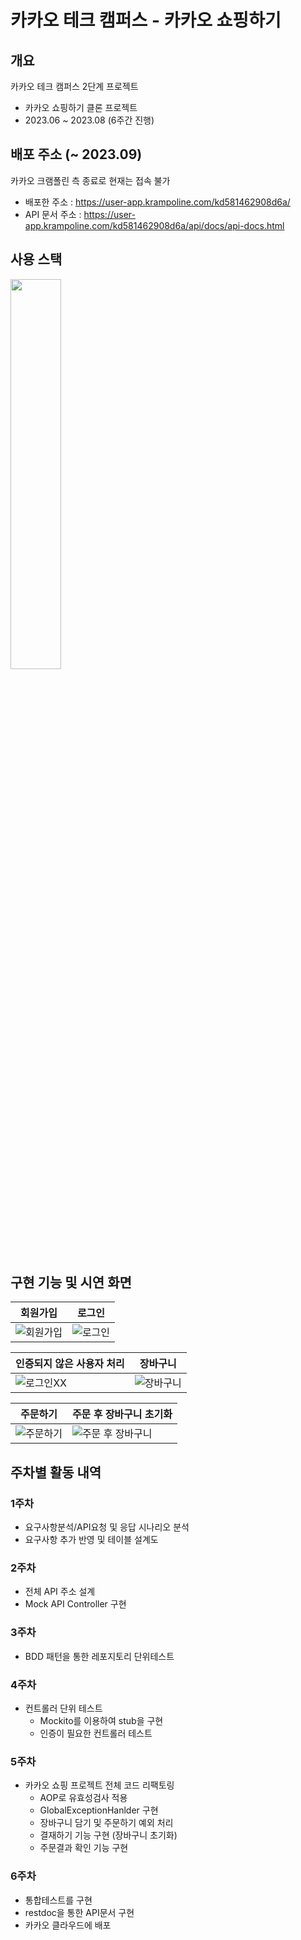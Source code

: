 # 카카오 테크 캠퍼스 - 카카오 쇼핑하기
## 개요
카카오 테크 캠퍼스 2단계 프로젝트
+ 카카오 쇼핑하기 클론 프로젝트
+ 2023.06 ~ 2023.08 (6주간 진행)

## 배포 주소 (~ 2023.09)
카카오 크램폴린 측 종료로 현재는 접속 불가
+ 배포한 주소 : https://user-app.krampoline.com/kd581462908d6a/
+ API 문서 주소 : https://user-app.krampoline.com/kd581462908d6a/api/docs/api-docs.html

## 사용 스택
<img src = https://github.com/jminkkk/kakao-shop/assets/102847513/08f60309-4fad-401d-b287-a483e3eb7132 width = 40%>


## 구현 기능 및 시연 화면

|회원가입|로그인|
|---|---|
|![회원가입](https://github.com/jminkkk/kakao-shop/assets/102847513/2ab9d7c2-0673-4f5b-9c87-93d6cbe69ad4)|![로그인](https://github.com/jminkkk/kakao-shop/assets/102847513/ae965d97-ccd5-4dc8-8c40-8165fe7c43d1)|

|인증되지 않은 사용자 처리|장바구니|
|---|---|
|![로그인XX](https://github.com/jminkkk/kakao-shop/assets/102847513/2e40d83e-3859-4475-a725-d68e6527160e)|![장바구니](https://github.com/jminkkk/kakao-shop/assets/102847513/3c0a2205-5f9a-4fab-a768-7469b235ff09)|

|주문하기|주문 후 장바구니 초기화|
|---|---|
|![주문하기](https://github.com/jminkkk/kakao-shop/assets/102847513/6cadaf8b-c3cb-4794-9fe0-e8b7004972bf)|![주문 후 장바구니](https://github.com/jminkkk/kakao-shop/assets/102847513/99042564-efc4-4ccb-a346-0387e7ecd540)|

## 주차별 활동 내역
### 1주차
+ 요구사항분석/API요청 및 응답 시나리오 분석
+ 요구사항 추가 반영 및 테이블 설계도

### 2주차
+ 전체 API 주소 설계
+ Mock API Controller 구현

### 3주차
+ BDD 패턴을 통한 레포지토리 단위테스트 

### 4주차
+ 컨트롤러 단위 테스트
  	+ Mockito를 이용하여 stub을 구현
  	+ 인증이 필요한 컨트롤러 테스트

### 5주차
+ 카카오 쇼핑 프로젝트 전체 코드 리팩토링
	+ AOP로 유효성검사 적용
	+ GlobalExceptionHanlder 구현
 	+ 장바구니 담기 및 주문하기 예외 처리
  	+ 결재하기 기능 구현 (장바구니 초기화)
	+ 주문결과 확인 기능 구현

### 6주차
+ 통합테스트를 구현
+ restdoc을 통한 API문서 구현 
+ 카카오 클라우드에 배포
